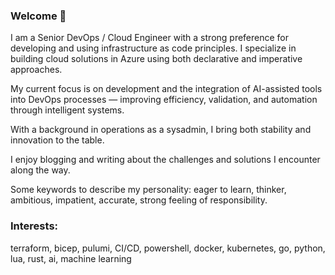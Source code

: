 ### Welcome 👋  

I am a Senior DevOps / Cloud Engineer with a strong preference for developing and using infrastructure as code principles.
I specialize in building cloud solutions in Azure using both declarative and imperative approaches.

My current focus is on development and the integration of AI-assisted tools into DevOps processes — improving efficiency, validation, and automation through intelligent systems.

With a background in operations as a sysadmin, I bring both stability and innovation to the table.

I enjoy blogging and writing about the challenges and solutions I encounter along the way.

Some keywords to describe my personality: eager to learn, thinker, ambitious, impatient, accurate,
strong feeling of responsibility.

### Interests:

terraform, bicep, pulumi, CI/CD, powershell, docker, kubernetes, go, python, lua, rust, ai, machine learning

